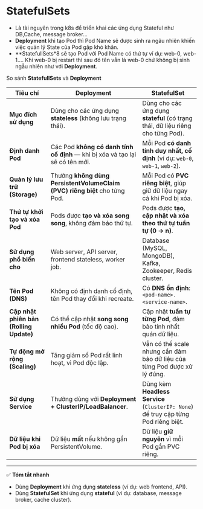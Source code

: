 # StatefulSets

- Là tài nguyên trong k8s để triển khai các ứng dụng Stateful như DB,Cache, message broker...
- **Deployment** khi tạo Pod thì Pod Name sẽ được sinh ra ngãu nhiên khiến việc quản lý State của Pod gặp khó khăn.
- **StatefullSets*8 sẽ tạo Pod với Pod Name có thứ tự ví dụ: web-0, web-1.... Khi web-0 bị restart thì sau đó tên vẫn là web-0 chứ không bị sinh ngẫu nhiên như với **Deployment**.

So sánh **StatefullSets** và **Deployment**

| Tiêu chí | **Deployment** | **StatefulSet** |
|-----------|----------------|-----------------|
| **Mục đích sử dụng** | Dùng cho các ứng dụng **stateless** (không lưu trạng thái). | Dùng cho các ứng dụng **stateful** (có trạng thái, dữ liệu riêng cho từng Pod). |
| **Định danh Pod** | Các Pod **không có danh tính cố định** — khi bị xóa và tạo lại sẽ có tên mới. | Mỗi Pod **có danh tính duy nhất, cố định** (ví dụ: `web-0`, `web-1`, `web-2`). |
| **Quản lý lưu trữ (Storage)** | Thường **không dùng PersistentVolumeClaim (PVC) riêng biệt** cho từng Pod. | Mỗi Pod có **PVC riêng biệt**, giúp giữ dữ liệu ngay cả khi Pod bị xóa. |
| **Thứ tự khởi tạo và xóa Pod** | Pods được **tạo và xóa song song**, không đảm bảo thứ tự. | Pods được **tạo, cập nhật và xóa theo thứ tự tuần tự (0 → n)**. |
| **Sử dụng phổ biến cho** | Web server, API server, frontend stateless, worker job. | Database (MySQL, MongoDB), Kafka, Zookeeper, Redis cluster. |
| **Tên Pod (DNS)** | Không có định danh cố định, tên Pod thay đổi khi recreate. | Có **DNS ổn định**: `<pod-name>.<service-name>`. |
| **Cập nhật phiên bản (Rolling Update)** | Có thể cập nhật **song song nhiều Pod** (tốc độ cao). | Cập nhật **tuần tự từng Pod**, đảm bảo tính nhất quán dữ liệu. |
| **Tự động mở rộng (Scaling)** | Tăng giảm số Pod rất linh hoạt, vì Pod độc lập. | Vẫn có thể scale nhưng cần đảm bảo dữ liệu của từng Pod được xử lý đúng. |
| **Sử dụng Service** | Thường dùng với **Deployment + ClusterIP/LoadBalancer**. | Dùng kèm **Headless Service** (`ClusterIP: None`) để truy cập từng Pod riêng biệt. |
| **Dữ liệu khi Pod bị xóa** | Dữ liệu **mất** nếu không gắn PersistentVolume. | Dữ liệu **giữ nguyên** vì mỗi Pod gắn PVC riêng. |

---

✅ **Tóm tắt nhanh**  

- Dùng **Deployment** khi ứng dụng **stateless** (ví dụ: web frontend, API).  
- Dùng **StatefulSet** khi ứng dụng **stateful** (ví dụ: database, message broker, cache cluster).
